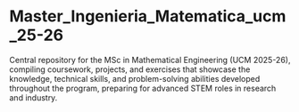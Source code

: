 # Master_Ingenieria_Matematica_ucm_25-26
Central repository for the MSc in Mathematical Engineering (UCM 2025-26), compiling coursework, projects, and exercises that showcase the knowledge, technical skills, and problem-solving abilities developed throughout the program, preparing for advanced STEM roles in research and industry.
